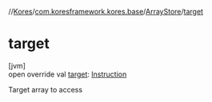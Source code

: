 //[Kores](../../../index.md)/[com.koresframework.kores.base](../index.md)/[ArrayStore](index.md)/[target](target.md)

# target

[jvm]\
open override val [target](target.md): [Instruction](../../com.koresframework.kores/-instruction/index.md)

Target array to access
